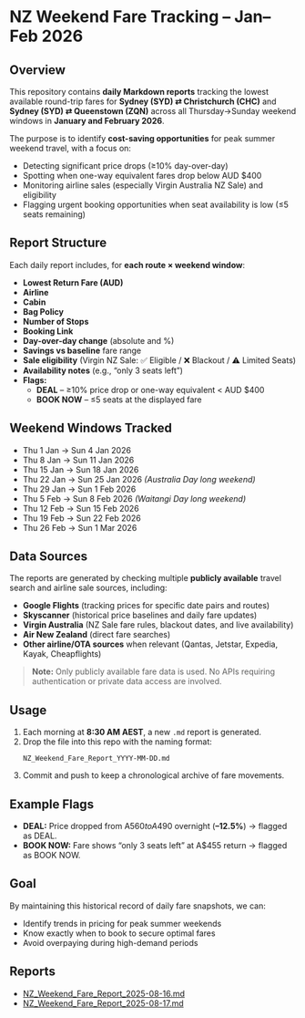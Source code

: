 # NZ Weekend Fare Tracking – Jan–Feb 2026

## Overview
This repository contains **daily Markdown reports** tracking the lowest available round-trip fares for **Sydney (SYD) ⇄ Christchurch (CHC)** and **Sydney (SYD) ⇄ Queenstown (ZQN)** across all Thursday→Sunday weekend windows in **January and February 2026**.

The purpose is to identify **cost-saving opportunities** for peak summer weekend travel, with a focus on:
- Detecting significant price drops (≥10% day-over-day)
- Spotting when one-way equivalent fares drop below AUD $400
- Monitoring airline sales (especially Virgin Australia NZ Sale) and eligibility
- Flagging urgent booking opportunities when seat availability is low (≤5 seats remaining)

## Report Structure
Each daily report includes, for **each route × weekend window**:
- **Lowest Return Fare (AUD)**  
- **Airline**  
- **Cabin**  
- **Bag Policy**  
- **Number of Stops**  
- **Booking Link**  
- **Day-over-day change** (absolute and %)  
- **Savings vs baseline** fare range  
- **Sale eligibility** (Virgin NZ Sale: ✅ Eligible / ❌ Blackout / ⚠️ Limited Seats)  
- **Availability notes** (e.g., “only 3 seats left”)  
- **Flags:**  
  - **DEAL** – ≥10% price drop or one-way equivalent < AUD $400  
  - **BOOK NOW** – ≤5 seats at the displayed fare

## Weekend Windows Tracked
- Thu 1 Jan → Sun 4 Jan 2026
- Thu 8 Jan → Sun 11 Jan 2026
- Thu 15 Jan → Sun 18 Jan 2026
- Thu 22 Jan → Sun 25 Jan 2026 *(Australia Day long weekend)*
- Thu 29 Jan → Sun 1 Feb 2026
- Thu 5 Feb → Sun 8 Feb 2026 *(Waitangi Day long weekend)*
- Thu 12 Feb → Sun 15 Feb 2026
- Thu 19 Feb → Sun 22 Feb 2026
- Thu 26 Feb → Sun 1 Mar 2026

## Data Sources
The reports are generated by checking multiple **publicly available** travel search and airline sale sources, including:
- **Google Flights** (tracking prices for specific date pairs and routes)
- **Skyscanner** (historical price baselines and daily fare updates)
- **Virgin Australia** (NZ Sale fare rules, blackout dates, and live availability)
- **Air New Zealand** (direct fare searches)
- **Other airline/OTA sources** when relevant (Qantas, Jetstar, Expedia, Kayak, Cheapflights)

> **Note:** Only publicly available fare data is used. No APIs requiring authentication or private data access are involved.

## Usage
1. Each morning at **8:30 AM AEST**, a new `.md` report is generated.
2. Drop the file into this repo with the naming format:
   ```
   NZ_Weekend_Fare_Report_YYYY-MM-DD.md
   ```
3. Commit and push to keep a chronological archive of fare movements.

## Example Flags
- **DEAL:** Price dropped from A$560 to A$490 overnight (**–12.5%**) → flagged as DEAL.
- **BOOK NOW:** Fare shows “only 3 seats left” at A$455 return → flagged as BOOK NOW.

## Goal
By maintaining this historical record of daily fare snapshots, we can:
- Identify trends in pricing for peak summer weekends
- Know exactly when to book to secure optimal fares
- Avoid overpaying during high-demand periods

## Reports

- [NZ_Weekend_Fare_Report_2025-08-16.md](NZ_Weekend_Fare_Report_2025-08-16.md)
- [NZ_Weekend_Fare_Report_2025-08-17.md](NZ_Weekend_Fare_Report_2025-08-17.md)
